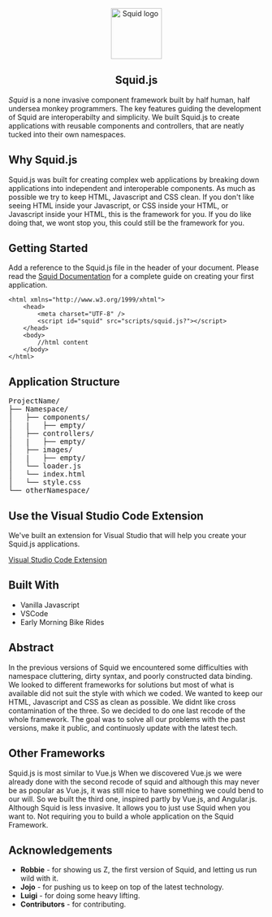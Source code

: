 <p align="center">
    <img width="100" src="https://github.com/miozzz/Squid.js/blob/master/assets/icons/256x256.png" alt="Squid logo">

</p>

<p align="center">

</p>

<h2 align="center">Squid.js</h2>

*Squid* is a none invasive component framework built by half human, half undersea monkey programmers.
The key features guiding the development of Squid are interoperabilty and simplicity. We built Squid.js to create applications with reusable components and controllers, that are neatly tucked into their own namespaces.


## Why Squid.js

Squid.js was built for creating complex web applications by breaking down applications into independent and interoperable components. As much as possible we try to keep HTML, Javascript and CSS clean. If you don't like seeing HTML inside your Javascript, or CSS inside your HTML, or Javascript inside your HTML, this is the framework for you. If you do like doing that, we wont stop you, this could still be the framework for you. 



## Getting Started

Add a reference to the Squid.js file in the header of your document. 
Please read the [Squid Documentation](https://github.com/miozzz/Squid/blob/master/Squid3.0/engine/README.md) for a complete guide on creating your first application.

```
<html xmlns="http://www.w3.org/1999/xhtml">
    <head>
        <meta charset="UTF-8" />
        <script id="squid" src="scripts/squid.js?"></script>
    </head>
    <body>
        //html content
    </body>
</html>
```

## Application Structure

<pre class="language-plaintext" data-lang="plaintext">
ProjectName/
├── Namespace/
│   ├── components/
│   |   ├── empty/
│   ├── controllers/
│   |   ├── empty/
│   ├── images/
│   |   ├── empty/
│   └── loader.js
│   └── index.html
│   └── style.css
└── otherNamespace/
</pre>

## Use the Visual Studio Code Extension

We've built an extension for Visual Studio that will help you create your Squid.js applications.

[Visual Studio Code Extension](https://github.com/miozzz/Squid.js/blob/master/tools/VisualStudioCodeEx/)


## Built With
* Vanilla Javascript
* VSCode
* Early Morning Bike Rides

## Abstract
In the previous versions of Squid we encountered some difficulties with namespace cluttering, dirty syntax, and poorly constructed data binding. We looked to different frameworks for solutions but most of what is available did not suit the style with which we coded. We wanted to keep our HTML, Javascript and CSS as clean as possible. We didnt like cross contamination of the three. So we decided to do one last recode of the whole framework. The goal was to solve all our problems with the past versions, make it public, and continuosly update with the latest tech. 

## Other Frameworks
Squid.js is most similar to Vue.js
When we discovered Vue.js we were already done with the second recode of squid and although this may never be as popular as Vue.js, it was still nice to have something we could bend to our will. So we built the third one, inspired partly by Vue.js, and Angular.js. Although Squid is less invasive. It allows you to just use Squid when you want to. Not requiring you to build a whole application on the Squid Framework.

## Acknowledgements
* **Robbie** - for showing us Z, the first version of Squid, and letting us run wild with it. 
* **Jojo** - for pushing us to keep on top of the latest technology.
* **Luigi** - for doing some heavy lifting.
* **Contributors** - for contributing. 

